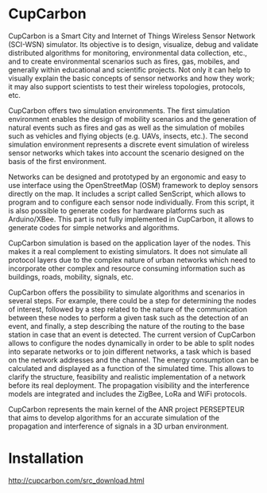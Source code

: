 # CupCarbon
CupCarbon is a Smart City and Internet of Things Wireless Sensor Network (SCI-WSN) simulator. Its objective is to design, visualize, debug and validate distributed algorithms for monitoring, environmental data collection, etc., and to create environmental scenarios such as fires, gas, mobiles, and generally within educational and scientific projects. Not only it can help to visually explain the basic concepts of sensor networks and how they work; it may also support scientists to test their wireless topologies, protocols, etc.

CupCarbon offers two simulation environments. The first simulation environment enables the design of mobility scenarios and the generation of natural events such as fires and gas as well as the simulation of mobiles such as vehicles and flying objects (e.g. UAVs, insects, etc.). The second simulation environment represents a discrete event simulation of wireless sensor networks which takes into account the scenario designed on the basis of the first environment.

Networks can be designed and prototyped by an ergonomic and easy to use interface using the OpenStreetMap (OSM) framework to deploy sensors directly on the map. It includes a script called SenScript, which allows to program and to configure each sensor node individually. From this script, it is also possible to generate codes for hardware platforms such as Arduino/XBee. This part is not fully implemented in CupCarbon, it allows to generate codes for simple networks and algorithms.

CupCarbon simulation is based on the application layer of the nodes. This makes it a real complement to existing simulators. It does not simulate all protocol layers due to the complex nature of urban networks which need to incorporate other complex and resource consuming information such as buildings, roads, mobility, signals, etc.

CupCarbon offers the possibility to simulate algorithms and scenarios in several steps. For example, there could be a step for determining the nodes of interest, followed by a step related to the nature of the communication between these nodes to perform a given task such as the detection of an event, and finally, a step describing the nature of the routing to the base station in case that an event is detected. The current version of CupCarbon allows to configure the nodes dynamically in order to be able to split nodes into separate networks or to join different networks, a task which is based on the network addresses and the channel. The energy consumption can be calculated and displayed as a function of the simulated time. This allows to clarify the structure, feasibility and realistic implementation of a network before its real deployment. The propagation visibility and the interference models are integrated and includes the ZigBee, LoRa and WiFi protocols.

CupCarbon represents the main kernel of the ANR project PERSEPTEUR that aims to develop algorithms for an accurate simulation of the propagation and interference of signals in a 3D urban environment.

# Installation 

http://cupcarbon.com/src_download.html
